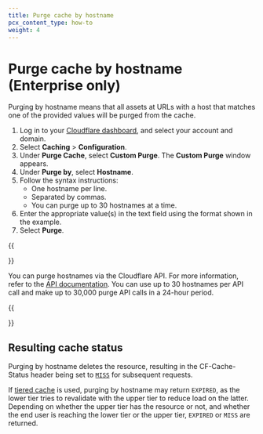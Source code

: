 ```yaml
---
title: ​Purge cache by hostname
pcx_content_type: how-to
weight: 4
---
```


# ​Purge cache by hostname (Enterprise only)

Purging by hostname means that all assets at URLs with a host that matches one of the provided values will be purged from the cache.

1.  Log in to your [Cloudflare dashboard](https://dash.cloudflare.com/login), and select your account and domain.
2.  Select **Caching** > **Configuration**.
3.  Under **Purge Cache**, select **Custom Purge**. The **Custom Purge** window appears.
4.  Under **Purge by**, select **Hostname**.
5.  Follow the syntax instructions:
    - One hostname per line.
    - Separated by commas.
    - You can purge up to 30 hostnames at a time.
6.  Enter the appropriate value(s) in the text field using the format shown in the example.
7.  Select **Purge**.

{{<Aside type="note" header="API">}}

You can purge hostnames via the Cloudflare API. For more information, refer to the [API documentation](/api/operations/zone-purge). You can use up to 30 hostnames per API call and make up to 30,000 purge API calls in a 24-hour period.

{{</Aside>}}

## Resulting cache status

Purging by hostname deletes the resource, resulting in the CF-Cache-Status header being set to [`MISS`](/cache/concepts/cache-responses/#miss) for subsequent requests.

If [tiered cache](/cache/how-to/tiered-cache/) is used, purging by hostname may return `EXPIRED`, as the lower tier tries to revalidate with the upper tier to reduce load on the latter.
Depending on whether the upper tier has the resource or not, and whether the end user is reaching the lower tier or the upper tier, `EXPIRED` or `MISS` are returned.
